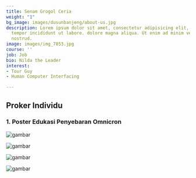```yaml
---
title: Senam Grogol Ceria
weight: "1"
bg_image: images/dusunbanjeng/about-us.jpg
description: Lorem ipsum dolor sit amet, consectetur adipisicing elit, sed do eiusmod
  tempor incididunt ut labore. dolore magna aliqua. Ut enim ad minim veniam, quis
  nostrud.
image: images/img_7853.jpg
course: ''
job: Job
bio: Nilda the Leader
interest:
- Tour Guy
- Human Computer Interfacing

---
```

## Proker Individu

### 1. Poster Edukasi Penyebaran Omnicron

![gambar](/images/kkn19/baksos-1.webp)

![gambar](/images/kkn19/baksos-2.webp)

![gambar](/images/kkn19/baksos-3.webp)

![gambar](/images/kkn19/baksos-4.webp)